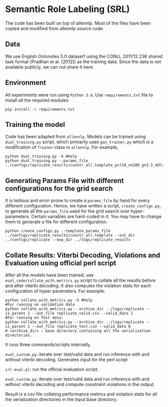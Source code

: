 # Semantic Role Labeling (SRL)

The code has been built on top of allennlp. 
Most of the files have been copied and modified from allennlp source code.

## Data
We use English Ontonotes 5.0 dataset1 using the CONLL 2011/12 236 shared task format (Pradhan et al. [2012]) as the training data.
Since the data is not available publicly, we can not share it here.

## Environment
All experiments were run using `Python 3.6`. Use `requirements.txt` file to install all the required modules:
```
pip install -r requirements.txt
```

## Training the model
Code has been adapted from `allennlp`.
 Models can be trained using `dual_training.py` script, which primarily uses `gan_trainer.py` which is a modification of `Trainer` class in `allennlp`. For example, 
 ```
 python dual_training.py -h #help
 python dual_training.py --params_file ../configs/replicate_results/constr_all.template_pct10_ne200_gn3.5_ddlr0.05_ifb10_dlra10.jsonnet 
 ```
 
## Generating Params File with different configurations for the grid search
It is tedious and error-prone to create a `params_file` by hand for every different configuration. Hence, we have written a script, `create_configs.py`, to generate all the `params_file` used for the grid search over hyper-parameters. Certain variables are hard-coded in it. You may have to change them to generate a file for different configuration. 

```
python create_configs.py --template_params_file ../configs/replicate_results/constr_all.template --out_dir ../configs/replicate --exp_dir ../logs/replicate_results
```

## Collate Results: Viterbi Decoding, Violations and Evaluation using official perl script 
After all the models have been trained, use `eval_code/collate_with_metrics.py` script to collate all the results before and after viterbi decoding. It also computes the violation stats for each configuration of hyper parameters. For example:

```
python collate_with_metrics.py -h #help
#For running on validation data
python collate_with_metrics.py --archive_dir ../logs/replicate --is_parent 1 --out_file replicate_valid.csv --valid_data 1
#For running on Test data:
python collate_with_metrics.py --archive_dir ../logs/replicate --is_parent 1 --out_file replicate_test.csv --valid_data 0
# <archive_dir> : base directory containing all the serialization directories.
```

It runs three commands/scripts internally. 

`eval_custom.py`: iterate over test/valid data and run inference with and without viterbi decoding. Generates input for the perl script

`srl-eval.pl`: run the official evaluation script. 

`eval_custom.py`: iterate over test/valid data and run inference with and without viterbi decoding and compute constraint violations in the output.

Result is a csv file collating performance metrics and violation stats for all the serialization directories in the input base directory.
